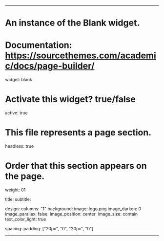 
---
# An instance of the Blank widget.
# Documentation: https://sourcethemes.com/academic/docs/page-builder/
widget: blank

# Activate this widget? true/false
active: true

# This file represents a page section.
headless: true

# Order that this section appears on the page.
weight: 01

title:
subtitle:

design:
  columns: "1"
  background:
    image: logo.png
    image_darken: 0
​    image_parallax: false
​    image_position: center
​    image_size: contain
​    text_color_light: true

  spacing:
    padding: ["20px", "0", "20px", "0"]

---